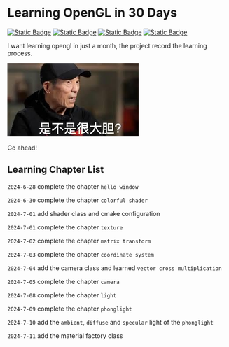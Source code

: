 # Learning OpenGL in 30 Days

[![Static Badge](https://img.shields.io/badge/GLFW-v3.4-da282a)](https://www.glfw.org/)
[![Static Badge](https://img.shields.io/badge/GLAD-v4.6-0ac82a)](https://glad.dav1d.de)
[![Static Badge](https://img.shields.io/badge/OpenGL-v4.5-0aa8aa)](https://registry.khronos.org/OpenGL-Refpages/gl4/)
[![Static Badge](https://img.shields.io/badge/GLM-v1.0.1-eab801)](https://glm.g-truc.net/0.9.8/api/index.html)

I want learning opengl in just a month, the project record the learning process.

![alt text](./share/images/bigdan.jpg)

Go ahead!

## Learning Chapter List

`2024-6-28` complete the chapter `hello window`

`2024-6-30` complete the chapter `colorful shader`

`2024-7-01` add shader class and cmake configuration

`2024-7-01` complete the chapter `texture`

`2024-7-02` complete the chapter `matrix transform`

`2024-7-03` complete the chapter `coordinate system`

`2024-7-04` add the camera class and learned `vector cross multiplication`

`2024-7-05` complete the chapter `camera`

`2024-7-08` complete the chapter `light`

`2024-7-09` complete the chapter `phonglight`

`2024-7-10` add the `ambient`, `diffuse` and `specular` light of the `phonglight`

`2024-7-11` add the material factory class
